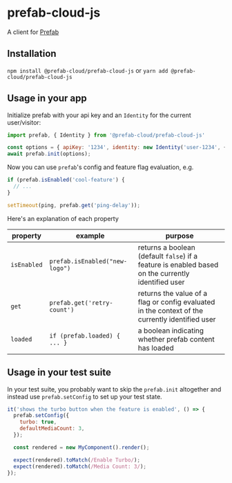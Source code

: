 # prefab-cloud-js

A client for [Prefab]

## Installation

`npm install @prefab-cloud/prefab-cloud-js` or `yarn add @prefab-cloud/prefab-cloud-js`

## Usage in your app

Initialize prefab with your api key and an `Identity` for the current user/visitor:

```javascript
import prefab, { Identity } from '@prefab-cloud/prefab-cloud-js'

const options = { apiKey: '1234', identity: new Identity('user-1234', { device: 'desktop' }) };
await prefab.init(options);
```

Now you can use `prefab`'s config and feature flag evaluation, e.g.


```javascript
if (prefab.isEnabled('cool-feature') {
  // ...
}

setTimeout(ping, prefab.get('ping-delay'));
```

Here's an explanation of each property

| property    | example                        | purpose                                                                                            |
|-------------|--------------------------------|----------------------------------------------------------------------------------------------------|
| `isEnabled` | `prefab.isEnabled("new-logo")` | returns a boolean (default `false`) if a feature is enabled based on the currently identified user |
| `get`       | `prefab.get('retry-count')`    | returns the value of a flag or config evaluated in the context of the currently identified user    |
| `loaded`    | `if (prefab.loaded) { ... }`   | a boolean indicating whether prefab content has loaded                                             |

## Usage in your test suite

In your test suite, you probably want to skip the `prefab.init` altogether and instead use `prefab.setConfig` to set up your test state.

```javascript
it('shows the turbo button when the feature is enabled', () => {
  prefab.setConfig({
    turbo: true,
    defaultMediaCount: 3,
  });

  const rendered = new MyComponent().render();

  expect(rendered).toMatch(/Enable Turbo/);
  expect(rendered).toMatch(/Media Count: 3/);
});
```

[Prefab]: https://www.prefab.cloud/
